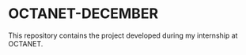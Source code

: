 # OCTANET-DECEMBER
This repository contains the project developed during my internship at OCTANET. 

